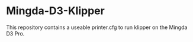 # Mingda-D3-Klipper

This repository contains a useable printer.cfg to run klipper on the Mingda D3 Pro.
